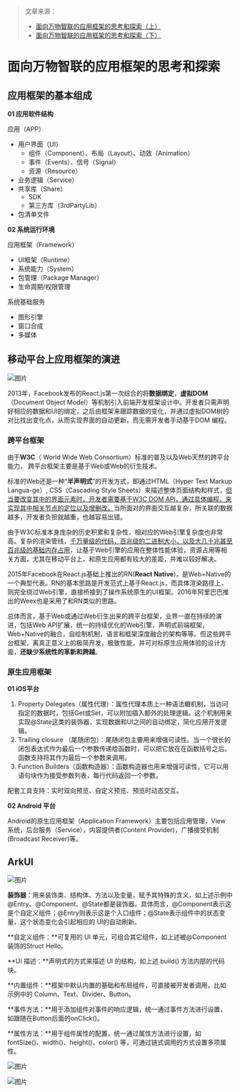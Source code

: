 > 文章来源：
>
> - [面向万物智联的应用框架的思考和探索（上）](https://mp.weixin.qq.com/s/G6o6xSAWroz0fJK7oShYLA)
> - [面向万物智联的应用框架的思考和探索（下）](https://mp.weixin.qq.com/s/tH1WcAhWwxmfU2FxKnT4ew)

# 面向万物智联的应用框架的思考和探索

## 应用框架的基本组成

**01 应用软件结构**

应用（APP）

- 用户界面（UI）
  - 组件（Component）、布局（Layout）、动效（Animation）
  - 事件（Events）、信号（Signal）
  - 资源（Resource）
- 业务逻辑（Service）
- 共享库（Share）
  - SDK
  - 第三方库（3rdPartyLib）
- 包清单文件



**02 系统运行环境**

应用框架（Framework）

- UI框架（Runtime）
- 系统能力（System）
- 包管理（Package Manager）
- 生命周期/权限管理

系统基础服务

- 图形引擎
- 窗口合成
- 多媒体



## 移动平台上应用框架的演进

![图片](https://mmbiz.qpic.cn/mmbiz_png/iaqFsgPXjLoZaV84ZrE4FicbHSF1RptmXSt5Mrlv5GeKib8Ey2WaPWAeqgaicC8vgOibpljTg3faXeqdo3xqDWuwojg/640?wx_fmt=png&wxfrom=5&wx_lazy=1&wx_co=1)

2013年，Facebook发布的React.js第一次综合的将**数据绑定**，**虚拟DOM**（Document Object Model）等机制引入前端开发框架设计中。开发者只需声明好相应的数据和UI的绑定，之后由框架来跟踪数据的变化，并通过虚拟DOM树的对比找出变化点，从而实现界面的自动更新，而无需开发者手动基于DOM 编程。



### 跨平台框架

由于**W3C**（ World Wide Web Consortium）标准的普及以及Web天然的跨平台能力， 跨平台框架主要是基于Web或Web的衍生技术。

标准的Web还是一种“**半声明式**”的开发方式，即通过HTML（Hyper Text Markup Langua-ge）, CSS（Cascading Style Sheets）来描述整体页面结构和样式，<u>但当要改变其中的界面元素时，开发者需要基于W3C DOM API，通过具体编程，来实现其中相关节点的定位以及增删改。</u>当所面对的界面交互越复杂，所关联的数据越多，开发者负担就越重，也越容易出错。

由于W3C标准本身庞杂的历史积累和复杂性，相对应的Web引擎复杂度也非常高。复杂的渲染管线，<u>千万量级的代码，百兆级的二进制大小，以及大几十兆甚至百兆级的基础内存占用</u>，让基于Web引擎的应用在整体性能体验，资源占用等相关方面，尤其在移动平台上，和原生应用都有较大的差距，并难以较好解决。

2015年Facebook在React.js基础上推出的RN(**React Native**)，是Web+Native的一个典型代表。RN的基本思路是开发范式上基于React.js，而具体渲染路径上，则完全绕过Web引擎，直接桥接到了操作系统原生的UI框架。2016年阿里巴巴推出的Weex也是采用了和RN类似的思路。

总体而言，基于Web或通过Web衍生出来的跨平台框架，业界一直在持续的演进，包括Web API扩展，统一的持续优化的Web引擎，声明式前端框架，Web+Native的融合，自绘制机制，语言和框架深度融合的架构等等。但这些跨平台框架，离真正意义上的极简开发，极致性能，并可对标原生应用体验的设计方面，**还缺少系统性的革新和跨越**。



### 原生应用框架

**01 iOS平台**

1. Property Delegates（属性代理）：属性代理本质上一种语法糖机制，当访问指定的数据时，包括Get或Set，可以附加插入额外的处理逻辑。这个机制用来实现@State这类的装饰器，实现数据和UI之间的自动绑定，简化应用开发逻辑。
2. Trailing closure （尾随闭包）：尾随闭包主要用来增强可读性。当一个很长的闭包表达式作为最后一个参数传递给函数时，可以把它放在在函数括号之后。函数支持将其作为最后一个参数来调用。
3. Function Builders（函数构造器）：函数构造器也用来增强可读性，它可以用语句块作为接受参数列表，每行代码返回一个参数。

配套工具支持：实时双向预览、自定义预览、预览时动态交互。



**02 Android 平台**

Android的原生应用框架（Application Framework）主要包括应用管理，View 系统，后台服务（Service），内容提供者(Content Provider)，广播接受机制(Broadcast Receiver)等。



## ArkUI

![图片](https://mmbiz.qpic.cn/mmbiz_png/iaqFsgPXjLoZaV84ZrE4FicbHSF1RptmXSLQVu9ZPKl8UG7uJOic7XVaOmpIDU6ibVsJ6tF563icu9Fq0aAudBSrHDA/640?wx_fmt=png&wxfrom=5&wx_lazy=1&wx_co=1)

**装饰器**：用来装饰类、结构体、方法以及变量，赋予其特殊的含义，如上述示例中@Entry、@Component、@State都是装饰器。具体而言，@Component表示这是个自定义组件；@Entry则表示这是个入口组件；@State表示组件中的状态变量，这个状态变化会引起相应的 UI的自动刷新。

**自定义组件：**可复用的 UI 单元，可组合其它组件，如上述被@Component 装饰的Struct Hello。

**UI 描述：**声明式的方式来描述 UI 的结构，如上述 build() 方法内部的代码块。

**内置组件：**框架中默认内置的基础和布局组件，可直接被开发者调用，比如示例中的 Column、Text、Divider、Button。

**事件方法：**用于添加组件对事件的响应逻辑，统一通过事件方法进行设置，如跟随在Button后面的onClick()。

**属性方法：**用于组件属性的配置，统一通过属性方法进行设置，如fontSize()、width()、height()、color() 等，可通过链式调用的方式设置多项属性。

![图片](https://mmbiz.qpic.cn/mmbiz_png/iaqFsgPXjLoZaV84ZrE4FicbHSF1RptmXSr5QLqTHM4LicCccL8IRwy1bFQ4kN3zP7ib38PJaFNQUApjYd16Jnh1jw/640?wx_fmt=png&wxfrom=5&wx_lazy=1&wx_co=1)

![图片](https://mmbiz.qpic.cn/mmbiz_png/iaqFsgPXjLoZaV84ZrE4FicbHSF1RptmXSibabo1tZFZNRhicGqEhLmT81eA015tgSHnLO4EpnZCTjzKaJ6C64eXrQ/640?wx_fmt=png&wxfrom=5&wx_lazy=1&wx_co=1)

